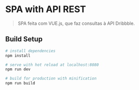# SPA with API REST

> SPA feita com VUE.js, que faz consultas à API Dribbble.



## Build Setup

``` bash
# install dependencies
npm install

# serve with hot reload at localhost:8080
npm run dev

# build for production with minification
npm run build
```
